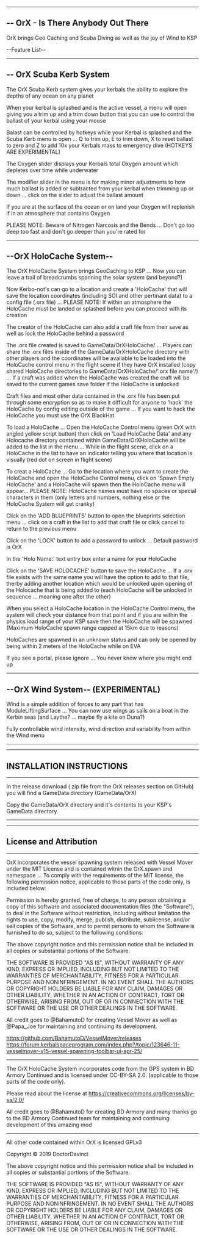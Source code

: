 ------------------------------------------------------------------
-- OrX - Is There Anybody Out There
------------------------------------------------------------------

OrX brings Geo Caching and Scuba Diving as well as the joy of Wind to KSP


--Feature List--

------------------------------------------------------------------
-- OrX Scuba Kerb System
------------------------------------------------------------------

The OrX Scuba Kerb system gives your kerbals the ability to explore the depths of any ocean on any planet

When your kerbal is splashed and is the active vessel, a menu will open giving you a trim up and a trim down button that you can use to control the ballast of your kerbal using your mouse

Balast can be controlled by hotkeys while your Kerbal is splashed and the Scuba Kerb menu is open ... Q to trim up, E to trim down, X to reset ballast to zero and Z to add 10x your Kerbals mass to emergency dive (HOTKEYS ARE EXPERIMENTAL)

The Oxygen slider displays your Kerbals total Oxygen amount which depletes over time while underwater

The modifier slider in the menu is for making minor adjustments to how much ballast is added or subtracted from your kerbal when trimming up or down ... click on the slider to adjust the ballast amount

If you are at the surface of the ocean or on land your Oxygen will replenish if in an atmosphere that contains Oxygen

PLEASE NOTE: Beware of Nitrogen Narcosis and the Bends ... Don't go too deep too fast and don't go deeper than you're rated for


------------------------------------------------------------------
--OrX HoloCache System--
------------------------------------------------------------------

The OrX HoloCache System brings GeoCaching to KSP ... Now you can leave a trail of breadcrumbs spanning the solar system (and beyond?)

Now Kerbo-not's can go to a location and create a 'HoloCache' that will save the location coordinates (including SOI and other pertinant data) to a config file (.orx file) ... PLEASE NOTE: If within an atmosphere the HoloCache must be landed or splashed before you can proceed with its creation

The creator of the HoloCache can also add a craft file from their save as well as lock the HoloCache behind a password 

The .orx file created is saved to GameData/OrXHoloCache/ ... Players can share the .orx files inside of the GameData/OrXHoloCache directory with other players and the coordinates will be available to be loaded into the HoloCache control menu in the flight scene if they have OrX installed (copy shared HoloCache directories to GameData/OrXHoloCache/'.orx file name'/) ... If a craft was added when the HoloCache was created the craft will be saved to the current games save folder if the HoloCache is unlocked

Craft files and most other data contained in the .orx file has been put through some encryption so as to make it difficult for anyone to 'hack' the HoloCache by config editing outside of the game ... If you want to hack the HoloCache you must use the OrX BlackHat

To load a HoloCache ... Open the HoloCache Control menu (green OrX with angled yellow script button) then click on 'Load HoloCache Data' and any Holocache directory contained within GameData/OrXHoloCache will be added to the list in the menu ... While in the flight scene, click on a HoloCache in the list to have an indicator telling you where that location is visually (red dot on screen in flight scene)

To creat a HoloCache ... Go to the location where you want to create the HoloCache and open the HoloCache Control menu, click on 'Spawn Empty HoloCache' and a HoloCache will spawn then the HoloCache menu will appear... PLEASE NOTE: HoloCache names must have no spaces or special characters in them (only letters and numbers, nothing else or the HoloCache System will get cranky)

Click on the 'ADD BLUEPRINTS' button to open the blueprints selection menu ... click on a craft in the list to add that craft file or click cancel to return to the previous menu

Click on the 'LOCK' button to add a password to unlock ... Default password is OrX

In the 'Holo Name:' text entry box enter a name for your HoloCache

Click on the 'SAVE HOLOCACHE' button to save the HoloCache ... If a .orx file exists with the same name you will have the option to add to that file, therby adding another location which would be unlocked upon opening of the Holocache that is being added to (each HoloCache will be unlocked in sequence ... meaning one after the other)

When you select a HoloCache location in the HoloCache Control menu, the system will check your distance from that point and if you are within the physics load range of your KSP save then the HoloCache will be spawned (Maximum HoloCache spawn range capped at 15km due to reasons)

HoloCaches are spawned in an unknown status and can only be opened by being within 2 meters of the HoloCache while on EVA

If you see a portal, please ignore ... You never know where you might end up


------------------------------------------------------------------
--OrX Wind System-- (EXPERIMENTAL)
------------------------------------------------------------------

Wind is a simple addition of forces to any part that has ModuleLiftingSurface ... You can now use wings as sails on a boat in the Kerbin seas (and Laythe? ... maybe fly a kite on Duna?)

Fully controllable wind intensity, wind direction and variability from within the Wind menu




------------------------------------------------------------------
------------------------------------------------------------------
INSTALLATION INSTRUCTIONS
------------------------------------------------------------------
------------------------------------------------------------------

In the release download (.zip file from the OrX releases section on GitHub) you will find a GameData directory (GameData/OrX)

Copy the GameData/OrX directory and it's contents to your KSP's GameData directory



------------------------------------------------------------------
------------------------------------------------------------------
License and Attribution
------------------------------------------------------------------
------------------------------------------------------------------

OrX incorporates the vessel spawning system released with Vessel Mover under the MIT License and is contained witnin the OrX.spawn and namespace ... To comply with the requirements of the MIT license, the following permission notice, applicable to those parts of the code only, is included below:

Permission is hereby granted, free of charge, to any person obtaining a copy of this software and associated documentation files (the "Software"), to deal in the Software without restriction, including without limitation the rights to use, copy, modify, merge, publish, distribute, sublicense, and/or sell copies of the Software, and to permit persons to whom the Software is furnished to do so, subject to the following conditions:

The above copyright notice and this permission notice shall be included in all copies or substantial portions of the Software.

THE SOFTWARE IS PROVIDED "AS IS", WITHOUT WARRANTY OF ANY KIND, EXPRESS OR IMPLIED, INCLUDING BUT NOT LIMITED TO THE WARRANTIES OF MERCHANTABILITY, FITNESS FOR A PARTICULAR PURPOSE AND NONINFRINGEMENT. IN NO EVENT SHALL THE AUTHORS OR COPYRIGHT HOLDERS BE LIABLE FOR ANY CLAIM, DAMAGES OR OTHER LIABILITY, WHETHER IN AN ACTION OF CONTRACT, TORT OR OTHERWISE, ARISING FROM, OUT OF OR IN CONNECTION WITH THE SOFTWARE OR THE USE OR OTHER DEALINGS IN THE SOFTWARE.

All credit goes to @BahamutoD for creating Vessel Mover as well as @Papa_Joe for maintaining and continuing its development.

https://github.com/BahamutoD/VesselMover/releases
https://forum.kerbalspaceprogram.com/index.php?/topic/123646-11-vesselmover-v15-vessel-spawning-toolbar-ui-apr-25/

------------------------------------------------------------------

The OrX HoloCache System incorporates code from the GPS system in BD Armory Continued and is licensed under CC-BY-SA 2.0. 
(applicable to those parts of the code only).

Please read about the license at https://creativecommons.org/licenses/by-sa/2.0/

All credit goes to @BahamutoD for creating BD Armory and many thanks go to the BD Armory Continued team for maintaining and continuing development of this amazing mod

------------------------------------------------------------------

All other code contained within OrX is licensed GPLv3

Copyright © 2019 DoctorDavinci

The above copyright notice and this permission notice shall be included in all copies or substantial portions of the Software.

THE SOFTWARE IS PROVIDED "AS IS", WITHOUT WARRANTY OF ANY KIND, EXPRESS OR IMPLIED, INCLUDING BUT NOT LIMITED TO THE WARRANTIES OF MERCHANTABILITY, FITNESS FOR A PARTICULAR PURPOSE AND NONINFRINGEMENT. IN NO EVENT SHALL THE AUTHORS OR COPYRIGHT HOLDERS BE LIABLE FOR ANY CLAIM, DAMAGES OR OTHER LIABILITY, WHETHER IN AN ACTION OF CONTRACT, TORT OR OTHERWISE, ARISING FROM, OUT OF OR IN CONNECTION WITH THE SOFTWARE OR THE USE OR OTHER DEALINGS IN THE SOFTWARE.
